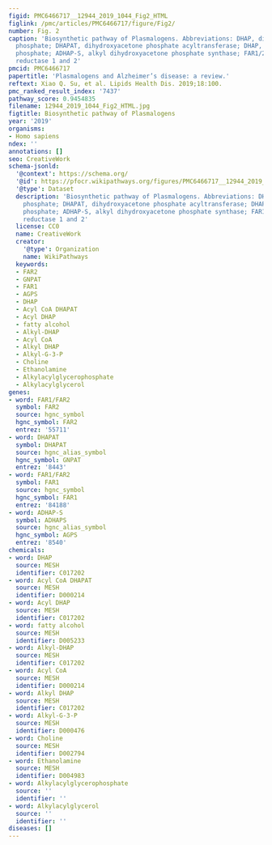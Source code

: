```yaml
---
figid: PMC6466717__12944_2019_1044_Fig2_HTML
figlink: /pmc/articles/PMC6466717/figure/Fig2/
number: Fig. 2
caption: 'Biosynthetic pathway of Plasmalogens. Abbreviations: DHAP, dihydroxyacetone
  phosphate; DHAPAT, dihydroxyacetone phosphate acyltransferase; DHAP, dihydroxyacetone
  phosphate; ADHAP-S, alkyl dihydroxyacetone phosphate synthase; FAR1/2, acyl-CoA
  reductase 1 and 2'
pmcid: PMC6466717
papertitle: 'Plasmalogens and Alzheimer’s disease: a review.'
reftext: Xiao Q. Su, et al. Lipids Health Dis. 2019;18:100.
pmc_ranked_result_index: '7437'
pathway_score: 0.9454835
filename: 12944_2019_1044_Fig2_HTML.jpg
figtitle: Biosynthetic pathway of Plasmalogens
year: '2019'
organisms:
- Homo sapiens
ndex: ''
annotations: []
seo: CreativeWork
schema-jsonld:
  '@context': https://schema.org/
  '@id': https://pfocr.wikipathways.org/figures/PMC6466717__12944_2019_1044_Fig2_HTML.html
  '@type': Dataset
  description: 'Biosynthetic pathway of Plasmalogens. Abbreviations: DHAP, dihydroxyacetone
    phosphate; DHAPAT, dihydroxyacetone phosphate acyltransferase; DHAP, dihydroxyacetone
    phosphate; ADHAP-S, alkyl dihydroxyacetone phosphate synthase; FAR1/2, acyl-CoA
    reductase 1 and 2'
  license: CC0
  name: CreativeWork
  creator:
    '@type': Organization
    name: WikiPathways
  keywords:
  - FAR2
  - GNPAT
  - FAR1
  - AGPS
  - DHAP
  - Acyl CoA DHAPAT
  - Acyl DHAP
  - fatty alcohol
  - Alkyl-DHAP
  - Acyl CoA
  - Alkyl DHAP
  - Alkyl-G-3-P
  - Choline
  - Ethanolamine
  - Alkylacylglycerophosphate
  - Alkylacylglycerol
genes:
- word: FAR1/FAR2
  symbol: FAR2
  source: hgnc_symbol
  hgnc_symbol: FAR2
  entrez: '55711'
- word: DHAPAT
  symbol: DHAPAT
  source: hgnc_alias_symbol
  hgnc_symbol: GNPAT
  entrez: '8443'
- word: FAR1/FAR2
  symbol: FAR1
  source: hgnc_symbol
  hgnc_symbol: FAR1
  entrez: '84188'
- word: ADHAP-S
  symbol: ADHAPS
  source: hgnc_alias_symbol
  hgnc_symbol: AGPS
  entrez: '8540'
chemicals:
- word: DHAP
  source: MESH
  identifier: C017202
- word: Acyl CoA DHAPAT
  source: MESH
  identifier: D000214
- word: Acyl DHAP
  source: MESH
  identifier: C017202
- word: fatty alcohol
  source: MESH
  identifier: D005233
- word: Alkyl-DHAP
  source: MESH
  identifier: C017202
- word: Acyl CoA
  source: MESH
  identifier: D000214
- word: Alkyl DHAP
  source: MESH
  identifier: C017202
- word: Alkyl-G-3-P
  source: MESH
  identifier: D000476
- word: Choline
  source: MESH
  identifier: D002794
- word: Ethanolamine
  source: MESH
  identifier: D004983
- word: Alkylacylglycerophosphate
  source: ''
  identifier: ''
- word: Alkylacylglycerol
  source: ''
  identifier: ''
diseases: []
---
```

